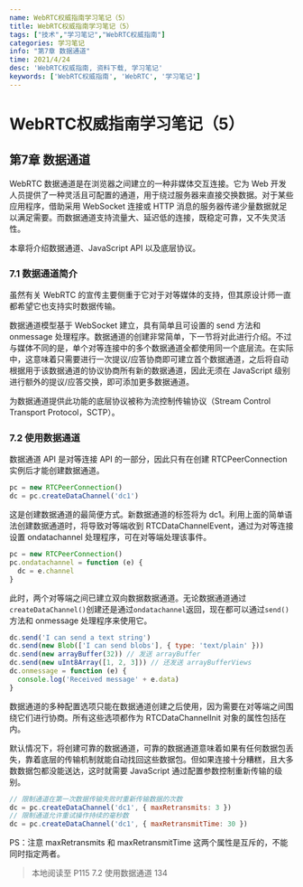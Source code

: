 ```yaml
---
name: WebRTC权威指南学习笔记（5）
title: WebRTC权威指南学习笔记（5）
tags: ["技术","学习笔记","WebRTC权威指南"]
categories: 学习笔记
info: "第7章 数据通道"
time: 2021/4/24
desc: 'WebRTC权威指南, 资料下载, 学习笔记'
keywords: ['WebRTC权威指南', 'WebRTC', '学习笔记']
---
```


# WebRTC权威指南学习笔记（5）

## 第7章 数据通道

WebRTC 数据通道是在浏览器之间建立的一种非媒体交互连接。它为 Web 开发人员提供了一种灵活且可配置的通道，用于绕过服务器来直接交换数据。对于某些应用程序，借助采用 WebSocket 连接或 HTTP 消息的服务器传递少量数据就足以满足需要。而数据通道支持流量大、延迟低的连接，既稳定可靠，又不失灵活性。

本章将介绍数据通道、JavaScript API 以及底层协议。

### 7.1 数据通道简介

虽然有关 WebRTC 的宣传主要侧重于它对于对等媒体的支持，但其原设计师一直都希望它也支持实时数据传输。

数据通道模型基于 WebSocket 建立，具有简单且可设置的 send 方法和 onmessage 处理程序。数据通道的创建非常简单，下一节将对此进行介绍。不过与媒体不同的是，单个对等连接中的多个数据通道全都使用同一个底层流。在实际中，这意味着只需要进行一次提议/应答协商即可建立首个数据通道，之后将自动根据用于该数据通道的协议协商所有新的数据通道，因此无须在 JavaScript 级别进行额外的提议/应答交换，即可添加更多数据通道。

为数据通道提供此功能的底层协议被称为流控制传输协议（Stream Control Transport Protocol，SCTP）。

### 7.2 使用数据通道

数据通道 API 是对等连接 API 的一部分，因此只有在创建 RTCPeerConnection 实例后才能创建数据通道。

```javascript
pc = new RTCPeerConnection()
dc = pc.createDataChannel('dc1')
```

这是创建数据通道的最简便方式。新数据通道的标签将为 dc1。利用上面的简单语法创建数据通道时，将导致对等端收到 RTCDataChannelEvent，通过为对等连接设置 ondatachannel 处理程序，可在对等端处理该事件。

```javascript
pc = new RTCPeerConnection()
pc.ondatachannel = function (e) {
  dc = e.channel
}
```

此时，两个对等端之间已建立双向数据数据通道。无论数据通道通过`createDataChannel()`创建还是通过`ondatachannel`返回，现在都可以通过`send()`方法和 onmessage 处理程序来使用它。

```javascript
dc.send('I can send a text string')
dc.send(new Blob(['I can send blobs'], { type: 'text/plain' }))
dc.send(new arrayBuffer(32)) // 发送 arrayBuffer
dc.send(new uInt8Array([1, 2, 3])) // 还发送 arrayBufferViews
dc.onmessage = function (e) {
  console.log('Received message' + e.data)
}
```

数据通道的多种配置选项只能在数据通道创建之后使用，因为需要在对等端之间围绕它们进行协商。所有这些选项都作为 RTCDataChannelInit 对象的属性包括在内。

默认情况下，将创建可靠的数据通道，可靠的数据通道意味着如果有任何数据包丢失，靠着底层的传输机制就能自动找回这些数据包。但如果连接十分糟糕，且大多数数据包都没能送达，这时就需要 JavaScript 通过配置参数控制重新传输的级别。

```javascript
// 限制通道在第一次数据传输失败时重新传输数据的次数
dc = pc.createDataChannel('dc1', { maxRetransmits: 3 })
// 限制通道允许重试操作持续的毫秒数
dc = pc.createDataChannel('dc1', { maxRetransmitTime: 30 })
```

PS：注意 maxRetransmits 和 maxRetransmitTime 这两个属性是互斥的，不能同时指定两者。











> 本地阅读至 P115 7.2 使用数据通道 134